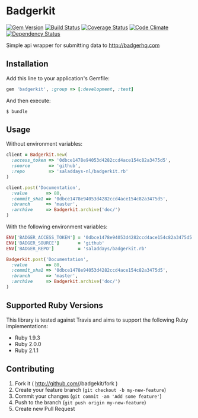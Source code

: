 # Badgerkit

[![Gem Version](http://img.shields.io/gem/v/badgerkit.svg)][gem]
[![Build Status](http://img.shields.io/travis/saladdays-nl/badgerkit.rb.svg)][travis]
[![Coverage Status](http://img.shields.io/coveralls/saladdays-nl/badgerkit.rb.svg)][coveralls]
[![Code Climate](http://img.shields.io/codeclimate/github/saladdays-nl/badgerkit.rb.svg)][codeclimate]
[![Dependency Status](http://img.shields.io/gemnasium/saladdays-nl/badgerkit.rb.svg)][gemnasium]

[gem]: https://rubygems.org/gems/badgerkit
[travis]: http://travis-ci.org/saladdays-nl/badgerkit.rb
[coveralls]: https://coveralls.io/r/saladdays-nl/badgerkit.rb
[codeclimate]: https://codeclimate.com/github/saladdays-nl/badgerkit.rb
[gemnasium]: https://gemnasium.com/saladdays-nl/badgerkit.rb

Simple api wrapper for submitting data to http://badgerhq.com

## Installation

Add this line to your application's Gemfile:
```ruby
gem 'badgerkit', :group => [:development, :test]
```

And then execute:
```
$ bundle
````

## Usage

Without environment variables:

```ruby
client = Badgerkit.new(
  :access_token => '0dbce1478e94053d4282ccd4ace154c82a3475d5',
  :source       => 'github',
  :repo         => 'saladdays-nl/badgerkit.rb'
)

client.post('Documentation',
  :value       => 80,
  :commit_sha1 => '0dbce1478e94053d4282ccd4ace154c82a3475d5',
  :branch      => 'master',
  :archive     => Badgerkit.archive('doc/')
)
```

With the following environment variables:

```ruby
ENV['BADGER_ACCESS_TOKEN'] = '0dbce1478e94053d4282ccd4ace154c82a3475d5'
ENV['BADGER_SOURCE']       = 'github'
ENV['BADGER_REPO']         = 'saladdays/badgerkit.rb'

Badgerkit.post('Documentation',
  :value       => 80,
  :commit_sha1 => '0dbce1478e94053d4282ccd4ace154c82a3475d5',
  :branch      => 'master',
  :archive     => Badgerkit.archive('doc/')
)
```

## Supported Ruby Versions

This library is tested against Travis and aims to support the following Ruby
implementations:

* Ruby 1.9.3
* Ruby 2.0.0
* Ruby 2.1.1

## Contributing

1. Fork it ( http://github.com/<my-github-username>/badgekit/fork )
2. Create your feature branch (`git checkout -b my-new-feature`)
3. Commit your changes (`git commit -am 'Add some feature'`)
4. Push to the branch (`git push origin my-new-feature`)
5. Create new Pull Request
